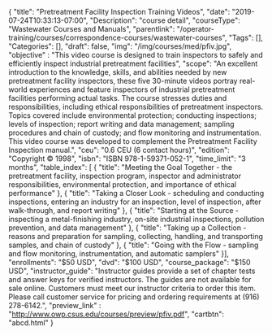 {
	"title": "Pretreatment Facility Inspection Training Videos",
	"date": "2019-07-24T10:33:13-07:00",
	"Description": "course detail",
	"courseType": "Wastewater Courses and Manuals",
	"parentlink": "/operator-training/courses/correspondence-courses/wastewater-courses",
	"Tags": [],
	"Categories": [],
	"draft": false,
	"img": "/img/courses/med/pfiv.jpg",
	"objective" : "This video course is designed to train inspectors to safely and efficiently inspect industrial pretreatment facilities",
	"scope": "An excellent introduction to the knowledge, skills, and abilities needed by new pretreatment facility inspectors, these five 30-minute videos portray real-world experiences and feature inspectors of industrial pretreatment facilities performing actual tasks. The course stresses duties and responsibilities, including ethical responsibilities of pretreatment inspectors. Topics covered include environmental protection; conducting inspections; levels of inspection; report writing and data management; sampling procedures and chain of custody; and flow monitoring and instrumentation. This video course was developed to complement the Pretreatment Facility Inspection manual.",
	"ceu": "0.6 CEU (6 contact hours)",
	"edition": "Copyright © 1998",
	"isbn": "ISBN 978-1-59371-052-1",
	"time_limit": "3 months",
	"table_index": [
	{
		"title": "Meeting the Goal Together - the pretreatment facility, inspection program, inspector and administrator responsibilities, environmental protection, and importance of ethical performance"
	},
	{
		"title": "Taking a Closer Look - scheduling and conducting inspections, entering an industry for an inspection, level of inspection, after walk-through, and report writing"
	},
	{
		"title": "Starting at the Source - inspecting a metal-finishing industry, on-site industrial inspections, pollution prevention, and data management"
	},
	{
		"title": "Taking up a Collection - reasons and preparation for sampling, collecting, handling, and transporting samples, and chain of custody"
	},
	{
		"title": "Going with the Flow - sampling and flow monitoring, instrumentation, and automatic samplers"
	}],
	"enrollments": "$50 USD",
	"dvd": "$100 USD",
	"course_package": "$150 USD",
	"instructor_guide": "Instructor guides provide a set of chapter tests and answer keys for verified instructors. The guides are not available for sale online. Customers must meet our instructor criteria to order this item. Please call customer service for pricing and ordering requirements at (916) 278-6142.",
	"preview_link" : "http://www.owp.csus.edu/courses/preview/pfiv.pdf",
	"cartbtn": "abcd.html"
}